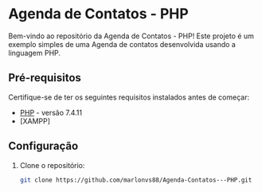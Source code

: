 # Agenda de Contatos - PHP

Bem-vindo ao repositório da Agenda de Contatos - PHP! Este projeto é um exemplo simples de uma Agenda de contatos desenvolvida usando a linguagem PHP.

## Pré-requisitos

Certifique-se de ter os seguintes requisitos instalados antes de começar:

- [PHP](https://www.php.net/) - versão 7.4.11
- [XAMPP]

## Configuração

1. Clone o repositório:

   ```bash
   git clone https://github.com/marlonvs88/Agenda-Contatos---PHP.git

